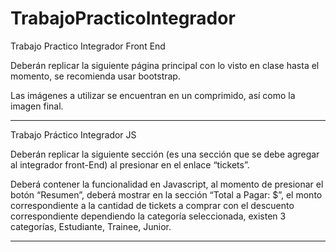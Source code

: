 # TrabajoPracticoIntegrador

Trabajo Practico Integrador Front End

Deberán replicar la siguiente página principal con lo visto en clase hasta el momento, se recomienda usar bootstrap.
 
Las imágenes a utilizar se encuentran en un comprimido, así como la imagen final.

--------------------------------------------
Trabajo Práctico Integrador JS

Deberán replicar la siguiente sección (es una sección que se debe agregar al integrador front-End) al presionar en el enlace “tickets”.

Deberá contener la funcionalidad en Javascript, al momento de presionar el botón “Resumen”, deberá mostrar en la sección “Total a Pagar: $”, el monto correspondiente a la cantidad de tickets a comprar con el descuento correspondiente dependiendo la categoría seleccionada, existen 3 categorías, Estudiante, Trainee, Junior.

--------------------------------------------
